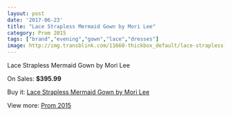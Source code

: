 ```yaml
---
layout: post
date: '2017-06-23'
title: "Lace Strapless Mermaid Gown by Mori Lee"
category: Prom 2015
tags: ["brand","evening","gown","lace","dresses"]
image: http://img.transblink.com/11660-thickbox_default/lace-strapless-mermaid-gown-by-mori-lee.jpg
---
```

Lace Strapless Mermaid Gown by Mori Lee

On Sales: **$395.99**
<a href="https://www.transblink.com/en/prom-2015/3796-lace-strapless-mermaid-gown-by-mori-lee.html"><amp-img layout="responsive" width="600" height="600" src="//img.transblink.com/11660-thickbox_default/lace-strapless-mermaid-gown-by-mori-lee.jpg" alt="Lace Strapless Mermaid Gown by Mori Lee 0" /></a>
<a href="https://www.transblink.com/en/prom-2015/3796-lace-strapless-mermaid-gown-by-mori-lee.html"><amp-img layout="responsive" width="600" height="600" src="//img.transblink.com/11663-thickbox_default/lace-strapless-mermaid-gown-by-mori-lee.jpg" alt="Lace Strapless Mermaid Gown by Mori Lee 1" /></a>
<a href="https://www.transblink.com/en/prom-2015/3796-lace-strapless-mermaid-gown-by-mori-lee.html"><amp-img layout="responsive" width="600" height="600" src="//img.transblink.com/11662-thickbox_default/lace-strapless-mermaid-gown-by-mori-lee.jpg" alt="Lace Strapless Mermaid Gown by Mori Lee 2" /></a>
<a href="https://www.transblink.com/en/prom-2015/3796-lace-strapless-mermaid-gown-by-mori-lee.html"><amp-img layout="responsive" width="600" height="600" src="//img.transblink.com/11661-thickbox_default/lace-strapless-mermaid-gown-by-mori-lee.jpg" alt="Lace Strapless Mermaid Gown by Mori Lee 3" /></a>

Buy it: [Lace Strapless Mermaid Gown by Mori Lee](https://www.transblink.com/en/prom-2015/3796-lace-strapless-mermaid-gown-by-mori-lee.html "Lace Strapless Mermaid Gown by Mori Lee")

View more: [Prom 2015](https://www.transblink.com/en/10-prom-2015 "Prom 2015")